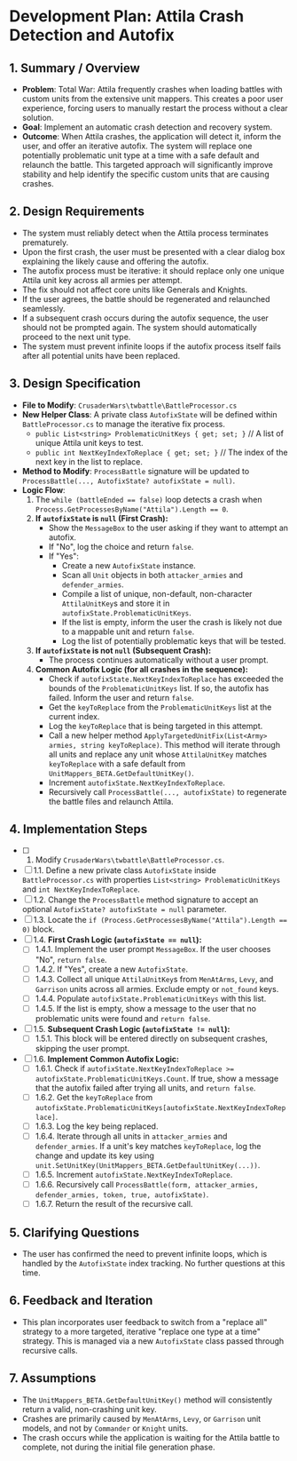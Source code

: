 # Development Plan: Attila Crash Detection and Autofix

## 1. Summary / Overview
- **Problem**: Total War: Attila frequently crashes when loading battles with custom units from the extensive unit mappers. This creates a poor user experience, forcing users to manually restart the process without a clear solution.
- **Goal**: Implement an automatic crash detection and recovery system.
- **Outcome**: When Attila crashes, the application will detect it, inform the user, and offer an iterative autofix. The system will replace one potentially problematic unit type at a time with a safe default and relaunch the battle. This targeted approach will significantly improve stability and help identify the specific custom units that are causing crashes.

## 2. Design Requirements
- The system must reliably detect when the Attila process terminates prematurely.
- Upon the first crash, the user must be presented with a clear dialog box explaining the likely cause and offering the autofix.
- The autofix process must be iterative: it should replace only one unique Attila unit key across all armies per attempt.
- The fix should not affect core units like Generals and Knights.
- If the user agrees, the battle should be regenerated and relaunched seamlessly.
- If a subsequent crash occurs during the autofix sequence, the user should not be prompted again. The system should automatically proceed to the next unit type.
- The system must prevent infinite loops if the autofix process itself fails after all potential units have been replaced.

## 3. Design Specification
- **File to Modify**: `CrusaderWars\twbattle\BattleProcessor.cs`
- **New Helper Class**: A private class `AutofixState` will be defined within `BattleProcessor.cs` to manage the iterative fix process.
    - `public List<string> ProblematicUnitKeys { get; set; }` // A list of unique Attila unit keys to test.
    - `public int NextKeyIndexToReplace { get; set; }` // The index of the next key in the list to replace.
- **Method to Modify**: `ProcessBattle` signature will be updated to `ProcessBattle(..., AutofixState? autofixState = null)`.
- **Logic Flow**:
    1.  The `while (battleEnded == false)` loop detects a crash when `Process.GetProcessesByName("Attila").Length == 0`.
    2.  **If `autofixState` is `null` (First Crash):**
        - Show the `MessageBox` to the user asking if they want to attempt an autofix.
        - If "No", log the choice and return `false`.
        - If "Yes":
            - Create a new `AutofixState` instance.
            - Scan all `Unit` objects in both `attacker_armies` and `defender_armies`.
            - Compile a list of unique, non-default, non-character `AttilaUnitKey`s and store it in `autofixState.ProblematicUnitKeys`.
            - If the list is empty, inform the user the crash is likely not due to a mappable unit and return `false`.
            - Log the list of potentially problematic keys that will be tested.
    3.  **If `autofixState` is not `null` (Subsequent Crash):**
        - The process continues automatically without a user prompt.
    4.  **Common Autofix Logic (for all crashes in the sequence):**
        - Check if `autofixState.NextKeyIndexToReplace` has exceeded the bounds of the `ProblematicUnitKeys` list. If so, the autofix has failed. Inform the user and return `false`.
        - Get the `keyToReplace` from the `ProblematicUnitKeys` list at the current index.
        - Log the `keyToReplace` that is being targeted in this attempt.
        - Call a new helper method `ApplyTargetedUnitFix(List<Army> armies, string keyToReplace)`. This method will iterate through all units and replace any unit whose `AttilaUnitKey` matches `keyToReplace` with a safe default from `UnitMappers_BETA.GetDefaultUnitKey()`.
        - Increment `autofixState.NextKeyIndexToReplace`.
        - Recursively call `ProcessBattle(..., autofixState)` to regenerate the battle files and relaunch Attila.

## 4. Implementation Steps
- [ ] 1. Modify `CrusaderWars\twbattle\BattleProcessor.cs`.
- [ ] 1.1. Define a new private class `AutofixState` inside `BattleProcessor.cs` with properties `List<string> ProblematicUnitKeys` and `int NextKeyIndexToReplace`.
- [ ] 1.2. Change the `ProcessBattle` method signature to accept an optional `AutofixState? autofixState = null` parameter.
- [ ] 1.3. Locate the `if (Process.GetProcessesByName("Attila").Length == 0)` block.
- [ ] 1.4. **First Crash Logic (`autofixState == null`):**
    - [ ] 1.4.1. Implement the user prompt `MessageBox`. If the user chooses "No", `return false`.
    - [ ] 1.4.2. If "Yes", create a new `AutofixState`.
    - [ ] 1.4.3. Collect all unique `AttilaUnitKey`s from `MenAtArms`, `Levy`, and `Garrison` units across all armies. Exclude empty or `not_found` keys.
    - [ ] 1.4.4. Populate `autofixState.ProblematicUnitKeys` with this list.
    - [ ] 1.4.5. If the list is empty, show a message to the user that no problematic units were found and `return false`.
- [ ] 1.5. **Subsequent Crash Logic (`autofixState != null`):**
    - [ ] 1.5.1. This block will be entered directly on subsequent crashes, skipping the user prompt.
- [ ] 1.6. **Implement Common Autofix Logic:**
    - [ ] 1.6.1. Check if `autofixState.NextKeyIndexToReplace >= autofixState.ProblematicUnitKeys.Count`. If true, show a message that the autofix failed after trying all units, and `return false`.
    - [ ] 1.6.2. Get the `keyToReplace` from `autofixState.ProblematicUnitKeys[autofixState.NextKeyIndexToReplace]`.
    - [ ] 1.6.3. Log the key being replaced.
    - [ ] 1.6.4. Iterate through all units in `attacker_armies` and `defender_armies`. If a unit's key matches `keyToReplace`, log the change and update its key using `unit.SetUnitKey(UnitMappers_BETA.GetDefaultUnitKey(...))`.
    - [ ] 1.6.5. Increment `autofixState.NextKeyIndexToReplace`.
    - [ ] 1.6.6. Recursively call `ProcessBattle(form, attacker_armies, defender_armies, token, true, autofixState)`.
    - [ ] 1.6.7. Return the result of the recursive call.

## 5. Clarifying Questions
- The user has confirmed the need to prevent infinite loops, which is handled by the `AutofixState` index tracking. No further questions at this time.

## 6. Feedback and Iteration
- This plan incorporates user feedback to switch from a "replace all" strategy to a more targeted, iterative "replace one type at a time" strategy. This is managed via a new `AutofixState` class passed through recursive calls.

## 7. Assumptions
- The `UnitMappers_BETA.GetDefaultUnitKey()` method will consistently return a valid, non-crashing unit key.
- Crashes are primarily caused by `MenAtArms`, `Levy`, or `Garrison` unit models, and not by `Commander` or `Knight` units.
- The crash occurs while the application is waiting for the Attila battle to complete, not during the initial file generation phase.
